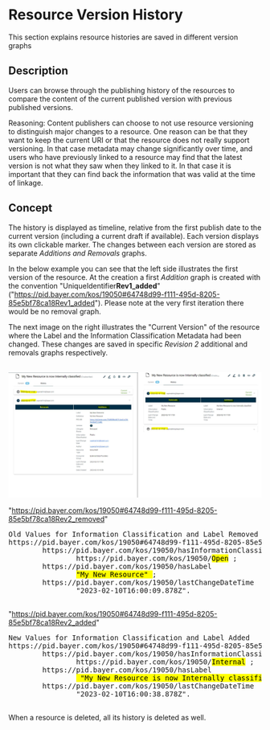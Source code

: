 # Resource Version History

This section explains resource histories are saved in different version graphs

## Description

Users can browse through the publishing history of the resources to compare the content of the current published version with previous published versions.

Reasoning: Content publishers can choose to not use resource versioning to distinguish major changes to a resource. One reason can be that they want to keep the current URI or that the resource does not really support versioning. In that case metadata may change significantly over time, and users who have previously linked to a resource may find that the latest version is not what they saw when they linked to it. In that case it is important that they can find back the information that was valid at the time of linkage.

## Concept
The history is displayed as timeline, relative from the first publish date to the current version (including a current draft if available). Each version displays its own clickable marker. The changes between each version are stored as separate *Additions and Removals* graphs.

In the below example you can see that the left side illustrates the first version of the resource. At the creation a first *Addition* graph is created with the convention "UniqueIdentifier**Rev1_added**" ("https://pid.bayer.com/kos/19050#64748d99-f111-495d-8205-85e5bf78ca18Rev1_added"). Please note at the very first iteration there would be no removal graph.

The next image on the right illustrates the "Current Version" of the resource where the Label and the Information Classification Metadata had been changed.
These changes are saved in specific *Revision 2* additional and removals graphs respectively.

<br>![Version History](assets/history.jpeg)

"https://pid.bayer.com/kos/19050#64748d99-f111-495d-8205-85e5bf78ca18Rev2_removed"
<pre>
Old Values for Information Classification and Label Removed 
https://pid.bayer.com/kos/19050#64748d99-f111-495d-8205-85e5bf78ca18
        https://pid.bayer.com/kos/19050/hasInformationClassification
                https://pid.bayer.com/kos/19050/<mark>Open</mark> ;
        https://pid.bayer.com/kos/19050/hasLabel
                <mark>"My New Resource" </mark>;
        https://pid.bayer.com/kos/19050/lastChangeDateTime
                "2023-02-10T16:00:09.878Z".

</pre>
"https://pid.bayer.com/kos/19050#64748d99-f111-495d-8205-85e5bf78ca18Rev2_added"
<pre>
New Values for Information Classification and Label Added  
https://pid.bayer.com/kos/19050#64748d99-f111-495d-8205-85e5bf78ca18
        https://pid.bayer.com/kos/19050/hasInformationClassification
                https://pid.bayer.com/kos/19050/<mark>Internal</mark> ;
        https://pid.bayer.com/kos/19050/hasLabel
                <mark> "My New Resource is now Internally classified" </mark>;
        https://pid.bayer.com/kos/19050/lastChangeDateTime
                "2023-02-10T16:00:38.878Z".

</pre>

When a resource is deleted, all its history is deleted as well.

